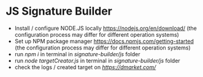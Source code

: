 # JS Signature Builder
- Install / configure NODE.JS locally https://nodejs.org/en/download/  (the configuration process may differ for different operation systems)
- Set up NPM package manager https://docs.npmjs.com/getting-started  (the configuration process may differ for different operation systems)
- run *npm i* in terminal in *signature-builder/js* folder
- run *node targetCreator.js* in terminal in *signature-builder/js* folder
- check the logs / created target on *https://dmarket.com/*
